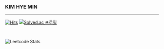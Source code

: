 ### KIM HYE MIN
----------------
<!--
**hyee0715/hyee0715** is a ✨ _special_ ✨ repository because its `README.md` (this file) appears on your GitHub profile.

Here are some ideas to get you started:

- 🔭 I’m currently working on ...
- 🌱 I’m currently learning ...
- 👯 I’m looking to collaborate on ...
- 🤔 I’m looking for help with ...
- 💬 Ask me about ...
- 📫 How to reach me: ...
- 😄 Pronouns: ...
- ⚡ Fun fact: ...
-->


[![Hits](https://hits.seeyoufarm.com/api/count/incr/badge.svg?url=https%3A%2F%2Fgithub.com%2Fhyee0715&count_bg=%23F2DFFF&title_bg=%23D3BDFF&icon=&icon_color=%23E7E7E7&title=hits&edge_flat=false)](https://hits.seeyoufarm.com) [![Solved.ac
프로필](http://mazassumnida.wtf/api/mini/generate_badge?boj=hyee0715)](https://solved.ac/hyee0715)

<br>
  
<!-- ![Anurag's GitHub stats](https://github-readme-stats.vercel.app/api?username=hyee0715&show_icons=true&theme=dracula)
[![Solved.ac
프로필](http://mazassumnida.wtf/api/v2/generate_badge?boj=hyee0715)](https://solved.ac/hyee0715) -->
![Leetcode Stats](https://leetcard.jacoblin.cool/hyee0715?theme=unicorn&font=Alegreya)

<!--
###  :muscle:Skills

<p align ="center">

<img src="https://img.shields.io/badge/JAVA-007396?style=flat-square&logo=JAVA&logoColor=white" />
<img src="https://img.shields.io/badge/Spring-6DB33F?style=flat-square&logo=jQuery&logoColor=white" />
<img src="https://img.shields.io/badge/SpringBoot-6DB33F?style=flat-square&logo=SpringBoot&logoColor=white" />
<img src="https://img.shields.io/badge/C++-00599C?style=flat-square&logo=C++&logoColor=white" />
<img src="https://img.shields.io/badge/C-A8B9CC?style=flat-square&logo=C&logoColor=white" />
<img src="https://img.shields.io/badge/Kotlin-7F52FF?style=flat-square&logo=Kotlin&logoColor=white" />
<img src="https://img.shields.io/badge/Android-3DDC84?style=flat-square&logo=Android&logoColor=white" />-->
<!--<img src="https://img.shields.io/badge/OpenCV-5C3EE8?style=flat-square&logo=OpenCV&logoColor=white" />-->
<!--<img src="https://img.shields.io/badge/Flask-000000?style=flat-square&logo=Flask&logoColor=white" />-->
<!--<img src="https://img.shields.io/badge/Django-092E20?style=flat-square&logo=Django&logoColor=white" />-->
<!--<img src="https://img.shields.io/badge/Jupyter-F37626?style=flat-square&logo=Jupyter&logoColor=white" />-->
<!--<img src="https://img.shields.io/badge/jQuery-0769AD?style=flat-square&logo=jQuery&logoColor=white" />-->
<!--
<img src="https://img.shields.io/badge/HTML5-E34F26?style=flat-square&logo=HTML5&logoColor=white" />
<img src="https://img.shields.io/badge/CSS3-1572B6?style=flat-square&logo=CSS3&logoColor=white" />
<!--<img src="https://img.shields.io/badge/JavaScript-F7DF1E?style=flat-square&logo=JavaScript&logoColor=white" />-->
<!--<img src="https://img.shields.io/badge/MySQL-4479A1?style=flat-square&logo=MySQL&logoColor=white" />
<img src="https://img.shields.io/badge/Oracle-4479A1?style=flat-square&logo=Oracle&logoColor=white" />-->
<!--<img src="https://img.shields.io/badge/MongoDB-47A248?style=flat-square&logo=MongoDB&logoColor=white" />-->
<!--<img src="https://img.shields.io/badge/python-3776AB?style=flat-square&logo=python&logoColor=white" />-->

<!--
### :seedling: Studying

<p align ="center">
<!--<img src="https://img.shields.io/badge/Kubernetes-326CE5?style=flat-square&logo=Kubernetes&logoColor=white" />
<img src="https://img.shields.io/badge/AWS-232F3E?style=flat-square&logo=AWS&logoColor=white" />
<img src="https://img.shields.io/badge/Docker-2496ED?style=flat-square&logo=Docker&logoColor=white" />
<img src="https://img.shields.io/badge/React-61DAFB?style=flat-square&logo=React&logoColor=white" />
<img src="https://img.shields.io/badge/Node.js-339933?style=flat-square&logo=Node.js&logoColor=white" />-->
<!--<img src="https://img.shields.io/badge/C++-00599C?style=flat-square&logo=C++&logoColor=white" />
<img src="https://img.shields.io/badge/JAVA-007396?style=flat-square&logo=JAVA&logoColor=white" />
<img src="https://img.shields.io/badge/python-3776AB?style=flat-square&logo=python&logoColor=white" />
<img src="https://img.shields.io/badge/Spring-6DB33F?style=flat-square&logo=jQuery&logoColor=white" />
<img src="https://img.shields.io/badge/SpringBoot-6DB33F?style=flat-square&logo=SpringBoot&logoColor=white" />-->
  <!--
###  :hammer:Tools


<p align ="center">

<img src="https://img.shields.io/badge/IntelliJ%20IDEA-000000?style=flat-square&logo=IntelliJ%20IDEA&logoColor=white" />
<img src="https://img.shields.io/badge/Visual%20Studio-5C2D91?style=flat-square&logo=Visual%20Studio&logoColor=white" />
<img src="https://img.shields.io/badge/Visual%20Studio%20Code-007ACC?style=flat-square&logo=Visual%20Studio%20Code&logoColor=white" />
<img src="https://img.shields.io/badge/Git-F05032?style=flat-square&logo=Git&logoColor=white" />
<img src="https://img.shields.io/badge/GitHub-181717?style=flat-square&logo=GitHub&logoColor=white" />
<img src="https://img.shields.io/badge/Slack-E34F26?style=flat-square&logo=HTML5&logoColor=white" />-->
<!--<img src="https://img.shields.io/badge/Trello-0052CC?style=flat-square&logo=Trello&logoColor=white" />-->
  <!--<img src="https://img.shields.io/badge/Eclipse-339933?style=flat-square&logo=Eclipse&logoColor=white" />-->

  <!--
  ###  :mailbox: Contact

<a href="mailto:hyee0715@gmail.com" target="_blank"><img src="https://img.shields.io/badge/Gmail-EA4335?style=flat-square&logoGmail&logoColor=white" ></a>
-->
